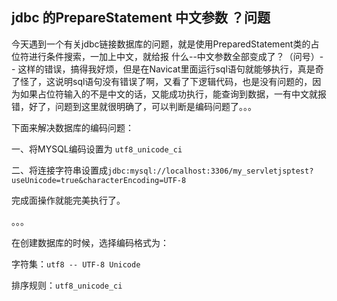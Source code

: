 ## jdbc 的PrepareStatement 中文参数 ？问题

今天遇到一个有关jdbc链接数据库的问题，就是使用PreparedStatement类的占位符进行条件搜索，一加上中文，就给报 什么--中文参数全部变成了？（问号）-- 这样的错误，搞得我好烦，但是在Navicat里面运行sql语句就能够执行，真是奇了怪了，这说明sql语句没有错误了啊，又看了下逻辑代码，也是没有问题的，因为如果占位符输入的不是中文的话，又能成功执行，能查询到数据，一有中文就报错，好了，问题到这里就很明确了，可以判断是编码问题了。。。

下面来解决数据库的编码问题：

 一、将MYSQL编码设置为 `utf8_unicode_ci`

  二、将连接字符串设置成`jdbc:mysql://localhost:3306/my_servletjsptest?useUnicode=true&characterEncoding=UTF-8`

完成面操作就能完美执行了。

。。。

在创建数据库的时候，选择编码格式为：

字符集：`utf8 -- UTF-8 Unicode`

排序规则：`utf8_unicode_ci`



